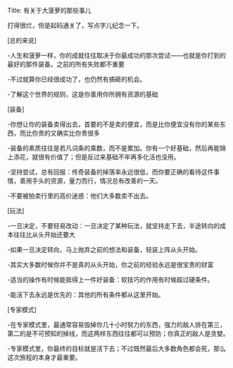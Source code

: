 Title: 有关于大菠萝的那些事儿

打得很烂，但是起码通关了，写点字儿纪念一下。

[总的来说]

-人生和菠萝一样，你的成就往往取决于你最成功的那次尝试——也就是你打到的最好的那件装备。之前的所有失败都不重要

-不过就算你已经很成功了，也仍然有搞砸的机会。

-了解这个世界的规则，这是你善用你所拥有资源的基础

[装备]

-你想让你的装备卖得出去，首要的不是卖的便宜，而是比你便宜没有你的某些东西，而比你贵的又确实比你贵很多

-装备的素质往往是若凡词条的乘数，而不是累加。你有一个好基础，然后再能锦上添花，就很有价值了；但是反过来基础不牢再多化活也没用。

-坚持尝试，总有回报：传奇装备的掉落率永远很低，而你要正确的看待这件事情，善用手头的资源，量力而行，情况总有改善的一天。

-不要被拍卖行里的高价迷惑：他们大多数卖不出去。

[玩法]

-一旦决定，不要轻易改动：一旦决定了某种玩法，就坚持走下去，半途转向的成本往往比从头开始还要大

-如果一旦决定转向，马上抛弃之前的想法和装备，轻装上阵从头开始。

-其实大多数时候你并不是真的从头开始，你之前的经验永远是很宝贵的财富

-适当的操作有时候能抵得上一件好装备：软技巧的作用有时候超过硬条件。

-能活下去永远是优先的：其他的所有条件都从这里开始。

[专家模式]

-在专家模式里，最通常容易毁掉你几十小时努力的东西，强力的敌人排在第三，第二的是不可预知的掉线，而这两样东西往往都可以预防；你真正的敌人是贪婪。

-专家模式里，你最终的目标就是活下去；不过既然最后大多数角色都会死，那么这次旅程的本身才最重要。